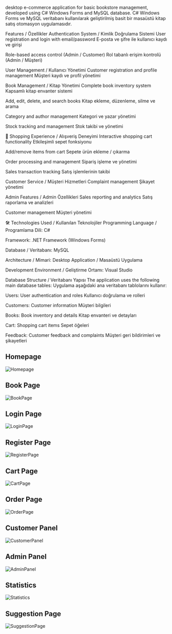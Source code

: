  desktop e-commerce application for basic bookstore management, developed using C# Windows Forms and MySQL database.
C# Windows Forms ve MySQL veritabanı kullanılarak geliştirilmiş basit bir masaüstü kitap satış otomasyon uygulamasıdır.

 Features / Özellikler
 Authentication System / Kimlik Doğrulama Sistemi
User registration and login with email/password
E-posta ve şifre ile kullanıcı kaydı ve girişi

Role-based access control (Admin / Customer)
Rol tabanlı erişim kontrolü (Admin / Müşteri)

 User Management / Kullanıcı Yönetimi
Customer registration and profile management
Müşteri kaydı ve profil yönetimi

 Book Management / Kitap Yönetimi
Complete book inventory system
Kapsamlı kitap envanter sistemi

Add, edit, delete, and search books
Kitap ekleme, düzenleme, silme ve arama

Category and author management
Kategori ve yazar yönetimi

Stock tracking and management
Stok takibi ve yönetimi

🛒 Shopping Experience / Alışveriş Deneyimi
Interactive shopping cart functionality
Etkileşimli sepet fonksiyonu

Add/remove items from cart
Sepete ürün ekleme / çıkarma

Order processing and management
Sipariş işleme ve yönetimi

Sales transaction tracking
Satış işlemlerinin takibi

 Customer Service / Müşteri Hizmetleri
Complaint management
Şikayet yönetimi

 Admin Features / Admin Özellikleri
Sales reporting and analytics
Satış raporlama ve analizleri

Customer management
Müşteri yönetimi

🛠 Technologies Used / Kullanılan Teknolojiler
Programming Language / Programlama Dili: C#

Framework: .NET Framework (Windows Forms)

Database / Veritabanı: MySQL

Architecture / Mimari: Desktop Application / Masaüstü Uygulama

Development Environment / Geliştirme Ortamı: Visual Studio

 Database Structure / Veritabanı Yapısı
The application uses the following main database tables:
Uygulama aşağıdaki ana veritabanı tablolarını kullanır:

Users: User authentication and roles
Kullanıcı doğrulama ve rolleri

Customers: Customer information
Müşteri bilgileri

Books: Book inventory and details
Kitap envanteri ve detayları

Cart: Shopping cart items
Sepet öğeleri

Feedback: Customer feedback and complaints
Müşteri geri bildirimleri ve şikayetleri




## Homepage  
![Homepage](screenshots/homepage.png)

## Book Page  
![BookPage](screenshots/Bookspage.png)

## Login Page  
![LoginPage](screenshots/login.png)

## Register Page  
![RegisterPage](screenshots/logpage.png)

## Cart Page  
![CartPage](screenshots/cartpage.png)

## Order Page  
![OrderPage](screenshots/orderpage.png)

## Customer Panel  
![CustomerPanel](screenshots/customer.png)

## Admin Panel  
![AdminPanel](screenshots/adminpage.png)

## Statistics  
![Statistics](screenshots/statistics.png)

## Suggestion Page  
![SuggestionPage](screenshots/suggestionpage.png)

